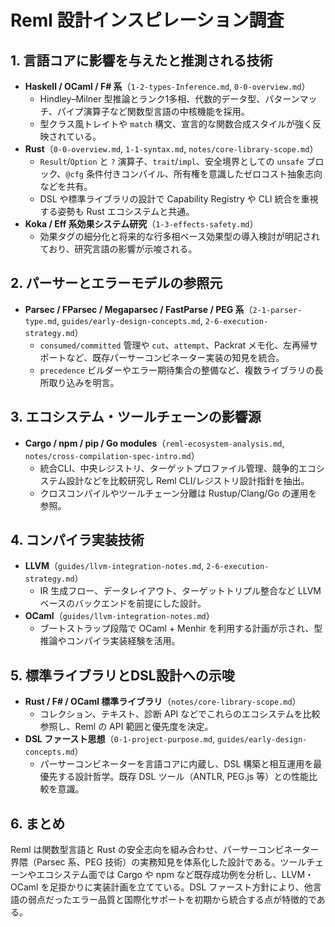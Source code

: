 # Reml 設計インスピレーション調査

## 1. 言語コアに影響を与えたと推測される技術

- **Haskell / OCaml / F# 系**（`1-2-types-Inference.md`, `0-0-overview.md`）
  - Hindley–Milner 型推論とランク1多相、代数的データ型、パターンマッチ、パイプ演算子など関数型言語の中核機能を採用。
  - 型クラス風トレイトや `match` 構文、宣言的な関数合成スタイルが強く反映されている。
- **Rust**（`0-0-overview.md`, `1-1-syntax.md`, `notes/core-library-scope.md`）
  - `Result`/`Option` と `?` 演算子、`trait`/`impl`、安全境界としての `unsafe` ブロック、`@cfg` 条件付きコンパイル、所有権を意識したゼロコスト抽象志向などを共有。
  - DSL や標準ライブラリの設計で Capability Registry や CLI 統合を重視する姿勢も Rust エコシステムと共通。
- **Koka / Eff 系効果システム研究**（`1-3-effects-safety.md`）
  - 効果タグの細分化と将来的な行多相ベース効果型の導入検討が明記されており、研究言語の影響が示唆される。

## 2. パーサーとエラーモデルの参照元

- **Parsec / FParsec / Megaparsec / FastParse / PEG 系**（`2-1-parser-type.md`, `guides/early-design-concepts.md`, `2-6-execution-strategy.md`）
  - `consumed/committed` 管理や `cut`、`attempt`、Packrat メモ化、左再帰サポートなど、既存パーサーコンビネーター実装の知見を統合。
  - `precedence` ビルダーやエラー期待集合の整備など、複数ライブラリの長所取り込みを明言。

## 3. エコシステム・ツールチェーンの影響源

- **Cargo / npm / pip / Go modules**（`reml-ecosystem-analysis.md`, `notes/cross-compilation-spec-intro.md`）
  - 統合CLI、中央レジストリ、ターゲットプロファイル管理、競争的エコシステム設計などを比較研究し Reml CLI/レジストリ設計指針を抽出。
  - クロスコンパイルやツールチェーン分離は Rustup/Clang/Go の運用を参照。

## 4. コンパイラ実装技術

- **LLVM**（`guides/llvm-integration-notes.md`, `2-6-execution-strategy.md`）
  - IR 生成フロー、データレイアウト、ターゲットトリプル整合など LLVM ベースのバックエンドを前提にした設計。
- **OCaml**（`guides/llvm-integration-notes.md`）
  - ブートストラップ段階で OCaml + Menhir を利用する計画が示され、型推論やコンパイラ実装経験を活用。

## 5. 標準ライブラリとDSL設計への示唆

- **Rust / F# / OCaml 標準ライブラリ**（`notes/core-library-scope.md`）
  - コレクション、テキスト、診断 API などでこれらのエコシステムを比較参照し、Reml の API 範囲と優先度を決定。
- **DSL ファースト思想**（`0-1-project-purpose.md`, `guides/early-design-concepts.md`）
  - パーサーコンビネーターを言語コアに内蔵し、DSL 構築と相互運用を最優先する設計哲学。既存 DSL ツール（ANTLR, PEG.js 等）との性能比較を意識。

## 6. まとめ

Reml は関数型言語と Rust の安全志向を組み合わせ、パーサーコンビネーター界隈（Parsec 系、PEG 技術）の実務知見を体系化した設計である。ツールチェーンやエコシステム面では Cargo や npm など既存成功例を分析し、LLVM・OCaml を足掛かりに実装計画を立てている。DSL ファースト方針により、他言語の弱点だったエラー品質と国際化サポートを初期から統合する点が特徴的である。
